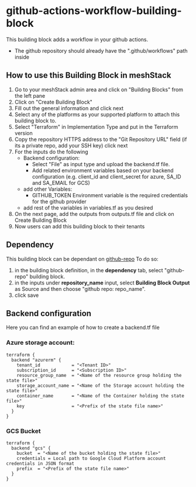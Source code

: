 # github-actions-workflow-building-block

This building block adds a workflow in your github actions.

* The github repository should already have the ".github/workflows" path inside


## How to use this Building Block in meshStack 

1. Go to your meshStack admin area and click on "Building Blocks" from the left pane
2. Click on "Create Building Block"
3. Fill out the general information and click next
4. Select any of the platforms as your supported platform to attach this building block to.
5. Select "Terraform" in Implementation Type and put in the Terraform version
6. Copy the repository HTTPS address to the "Git Repository URL" field (if its a private repo, add your SSH key) click next
7. For the inputs do the following
    - Backend configuration:
        - Select "File" as input type and upload the backend.tf file.
        - Add related environment variables based on your backend configuration (e.g. client_id and client_secret for azure, SA_ID and SA_EMAIL for GCS)
    - add other Variables:
        - GITHUB_TOKEN Environment variable is the required credentials for the github provider
    - add rest of the variables in variables.tf as you desired
8. On the next page, add the outputs from outputs.tf file and click on Create Building Block
9. Now users can add this building block to their tenants

## Dependency
This building block can be dependant on [github-repo]("https://github.com/meshcloud/building-blocks/tree/main/third-party-integrations/github-repo")
To do so:
1. in the building block definition, in the **dependency** tab, select "github-repo" building block.
2. in the inputs under **repository_name** input, select **Building Block Output** as Source and then choose "github repo: repo_name". 
3. click save
## Backend configuration
Here you can find an example of how to create a backend.tf file
### Azure storage account:
```
terraform {
  backend "azurerm" {
    tenant_id            = "<Tenant ID>"
    subscription_id      = "<Subscription ID>"
    resource_group_name  = "<Name of the resource group holding the state file>"
    storage_account_name = "<Name of the Storage account holding the state file>"
    container_name       = "<Name of the Container holding the state file>"
    key                  = "<Prefix of the state file name>"
  }
}
```

### GCS Bucket
```
terraform {
  backend "gcs" {
    bucket  = "<Name of the bucket holding the state file>"
    credentials = Local path to Google Cloud Platform account credentials in JSON format
    prefix  = "<Prefix of the state file name>"
  }
}
```


